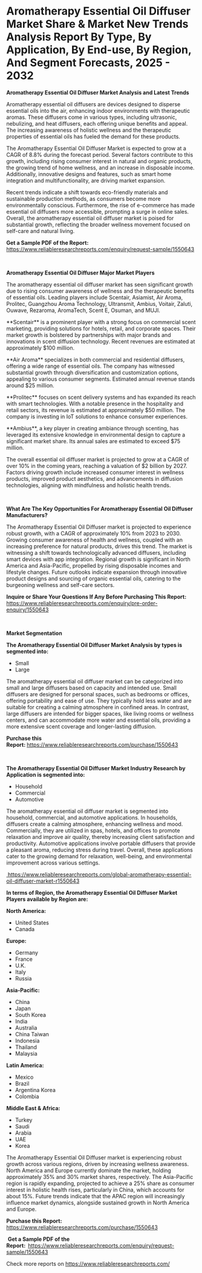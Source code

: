 <p><h1>Aromatherapy Essential Oil Diffuser Market Share & Market New Trends Analysis Report By Type, By Application, By End-use, By Region, And Segment Forecasts, 2025 - 2032</h1></p><p><strong>Aromatherapy Essential Oil Diffuser Market Analysis and Latest Trends</strong></p>
<p><p>Aromatherapy essential oil diffusers are devices designed to disperse essential oils into the air, enhancing indoor environments with therapeutic aromas. These diffusers come in various types, including ultrasonic, nebulizing, and heat diffusers, each offering unique benefits and appeal. The increasing awareness of holistic wellness and the therapeutic properties of essential oils has fueled the demand for these products.</p><p>The Aromatherapy Essential Oil Diffuser Market is expected to grow at a CAGR of 8.8% during the forecast period. Several factors contribute to this growth, including rising consumer interest in natural and organic products, the growing trend of home wellness, and an increase in disposable income. Additionally, innovative designs and features, such as smart home integration and multifunctionality, are driving market expansion.</p><p>Recent trends indicate a shift towards eco-friendly materials and sustainable production methods, as consumers become more environmentally conscious. Furthermore, the rise of e-commerce has made essential oil diffusers more accessible, prompting a surge in online sales. Overall, the aromatherapy essential oil diffuser market is poised for substantial growth, reflecting the broader wellness movement focused on self-care and natural living.</p></p>
<p><strong>Get a Sample PDF of the Report:&nbsp;</strong> <a href="https://www.reliableresearchreports.com/enquiry/request-sample/1550643?utm_campaign=3250&utm_medium=2&utm_source=Github&utm_content=ia&utm_term=04042025&utm_id=aromatherapy-essential-oil-diffuser">https://www.reliableresearchreports.com/enquiry/request-sample/1550643</a></p>
<p>&nbsp;</p>
<p><strong>Aromatherapy Essential Oil Diffuser Major Market Players</strong></p>
<p><p>The aromatherapy essential oil diffuser market has seen significant growth due to rising consumer awareness of wellness and the therapeutic benefits of essential oils. Leading players include Scentair, Asiamist, Air Aroma, Prolitec, Guangzhou Aroma Technology, Ultransmit, Ambius, Voitair, Zaluti, Ouwave, Rezaroma, AromaTech, Scent E, Osuman, and MUJI.</p><p>**Scentair** is a prominent player with a strong focus on commercial scent marketing, providing solutions for hotels, retail, and corporate spaces. Their market growth is bolstered by partnerships with major brands and innovations in scent diffusion technology. Recent revenues are estimated at approximately $100 million.</p><p>**Air Aroma** specializes in both commercial and residential diffusers, offering a wide range of essential oils. The company has witnessed substantial growth through diversification and customization options, appealing to various consumer segments. Estimated annual revenue stands around $25 million.</p><p>**Prolitec** focuses on scent delivery systems and has expanded its reach with smart technologies. With a notable presence in the hospitality and retail sectors, its revenue is estimated at approximately $50 million. The company is investing in IoT solutions to enhance consumer experiences.</p><p>**Ambius**, a key player in creating ambiance through scenting, has leveraged its extensive knowledge in environmental design to capture a significant market share. Its annual sales are estimated to exceed $75 million.</p><p>The overall essential oil diffuser market is projected to grow at a CAGR of over 10% in the coming years, reaching a valuation of $2 billion by 2027. Factors driving growth include increased consumer interest in wellness products, improved product aesthetics, and advancements in diffusion technologies, aligning with mindfulness and holistic health trends.</p></p>
<p>&nbsp;</p>
<p><strong>What Are The Key Opportunities For Aromatherapy Essential Oil Diffuser Manufacturers?</strong></p>
<p><p>The Aromatherapy Essential Oil Diffuser market is projected to experience robust growth, with a CAGR of approximately 10% from 2023 to 2030. Growing consumer awareness of health and wellness, coupled with an increasing preference for natural products, drives this trend. The market is witnessing a shift towards technologically advanced diffusers, including smart devices with app integration. Regional growth is significant in North America and Asia-Pacific, propelled by rising disposable incomes and lifestyle changes. Future outlooks indicate expansion through innovative product designs and sourcing of organic essential oils, catering to the burgeoning wellness and self-care sectors.</p></p>
<p><strong>Inquire or Share Your Questions If Any Before Purchasing This Report:</strong> <a href="https://www.reliableresearchreports.com/enquiry/pre-order-enquiry/1550643?utm_campaign=3250&utm_medium=2&utm_source=Github&utm_content=ia&utm_term=04042025&utm_id=aromatherapy-essential-oil-diffuser">https://www.reliableresearchreports.com/enquiry/pre-order-enquiry/1550643</a></p>
<p>&nbsp;</p>
<p><strong>Market Segmentation</strong></p>
<p><strong>The Aromatherapy Essential Oil Diffuser Market Analysis by types is segmented into:</strong></p>
<p><ul><li>Small</li><li>Large</li></ul></p>
<p><p>The aromatherapy essential oil diffuser market can be categorized into small and large diffusers based on capacity and intended use. Small diffusers are designed for personal spaces, such as bedrooms or offices, offering portability and ease of use. They typically hold less water and are suitable for creating a calming atmosphere in confined areas. In contrast, large diffusers are intended for bigger spaces, like living rooms or wellness centers, and can accommodate more water and essential oils, providing a more extensive scent coverage and longer-lasting diffusion.</p></p>
<p><strong>Purchase this Report:&nbsp;</strong><a href="https://www.reliableresearchreports.com/purchase/1550643?utm_campaign=3250&utm_medium=2&utm_source=Github&utm_content=ia&utm_term=04042025&utm_id=aromatherapy-essential-oil-diffuser">https://www.reliableresearchreports.com/purchase/1550643</a></p>
<p>&nbsp;</p>
<p><strong>The Aromatherapy Essential Oil Diffuser Market Industry Research by Application is segmented into:</strong></p>
<p><ul><li>Household</li><li>Commercial</li><li>Automotive</li></ul></p>
<p><p>The aromatherapy essential oil diffuser market is segmented into household, commercial, and automotive applications. In households, diffusers create a calming atmosphere, enhancing wellness and mood. Commercially, they are utilized in spas, hotels, and offices to promote relaxation and improve air quality, thereby increasing client satisfaction and productivity. Automotive applications involve portable diffusers that provide a pleasant aroma, reducing stress during travel. Overall, these applications cater to the growing demand for relaxation, well-being, and environmental improvement across various settings.</p></p>
<p><a href="https://www.reliableresearchreports.com/global-aromatherapy-essential-oil-diffuser-market-r1550643?utm_campaign=3250&utm_medium=2&utm_source=Github&utm_content=ia&utm_term=04042025&utm_id=aromatherapy-essential-oil-diffuser">&nbsp;https://www.reliableresearchreports.com/global-aromatherapy-essential-oil-diffuser-market-r1550643</a></p>
<p><strong>In terms of Region, the Aromatherapy Essential Oil Diffuser Market Players available by Region are:</strong></p>
<p>
    <p> <strong> North America: </strong>
        <ul>
            <li>United States</li>
            <li>Canada</li>
        </ul>
        </p> 
    <p> <strong> Europe: </strong>
        <ul>
            <li>Germany</li>
            <li>France</li>
            <li>U.K.</li>
            <li>Italy</li>
            <li>Russia</li>
        </ul>
        </p> 
    <p> <strong> Asia-Pacific: </strong>
        <ul>
            <li>China</li>
            <li>Japan</li>
            <li>South Korea</li>
            <li>India</li>
            <li>Australia</li>
            <li>China Taiwan</li>
            <li>Indonesia</li>
            <li>Thailand</li>
            <li>Malaysia</li>
        </ul>
        </p> 
    <p> <strong> Latin America: </strong>
        <ul>
            <li>Mexico</li>
            <li>Brazil</li>
            <li>Argentina Korea</li>
            <li>Colombia</li>
        </ul>
        </p> 
    <p> <strong> Middle East & Africa: </strong>
        <ul>
            <li>Turkey</li>
            <li>Saudi</li>
            <li>Arabia</li>
            <li>UAE</li>
            <li>Korea</li>
        </ul>
    </p>
    </p>
<p><p>The Aromatherapy Essential Oil Diffuser market is experiencing robust growth across various regions, driven by increasing wellness awareness. North America and Europe currently dominate the market, holding approximately 35% and 30% market shares, respectively. The Asia-Pacific region is rapidly expanding, projected to achieve a 25% share as consumer interest in holistic health rises, particularly in China, which accounts for about 15%. Future trends indicate that the APAC region will increasingly influence market dynamics, alongside sustained growth in North America and Europe.</p></p>
<p><strong>Purchase this Report: </strong><a href="https://www.reliableresearchreports.com/purchase/1550643?utm_campaign=3250&utm_medium=2&utm_source=Github&utm_content=ia&utm_term=04042025&utm_id=aromatherapy-essential-oil-diffuser">https://www.reliableresearchreports.com/purchase/1550643</a></p>
<p>&nbsp;<strong>Get a Sample PDF of the Report:&nbsp;&nbsp;</strong><a href="https://www.reliableresearchreports.com/enquiry/request-sample/1550643?utm_campaign=3250&utm_medium=2&utm_source=Github&utm_content=ia&utm_term=04042025&utm_id=aromatherapy-essential-oil-diffuser">https://www.reliableresearchreports.com/enquiry/request-sample/1550643</a></p>
<p><strong></strong></p>
<p>Check more reports on <a href="https://www.reliableresearchreports.com/?utm_campaign=3250&utm_medium=2&utm_source=Github&utm_content=ia&utm_term=04042025&utm_id=aromatherapy-essential-oil-diffuser">https://www.reliableresearchreports.com/</a></p>